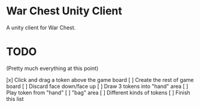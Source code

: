 # War Chest Unity Client

A unity client for War Chest.

# TODO

(Pretty much everything at this point)

[x] Click and drag a token above the game board
[ ] Create the rest of game board
[ ] Discard face down/face up
[ ] Draw 3 tokens into "hand" area
[ ] Play token from "hand"
[ ] "bag" area
[ ] Different kinds of tokens
[ ] Finish this list
